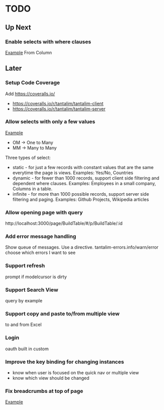 # TODO

## Up Next

### Enable selects with where clauses
[Example](http://localhost:3000/page/BuildTable/#/p/TableJoins)
From Column

## Later

### Setup Code Coverage

Add https://coveralls.io/

* https://coveralls.io/r/tantalim/tantalim-client
* https://coveralls.io/r/tantalim/tantalim-server

### Allow selects with only a few values
[Example](http://localhost:3000/page/BuildTable/#/p/TableJoins)

* OM -> One to Many
* MM -> Many to Many

Three types of select:

* static - for just a few records with constant values that are the same everytime the page is views. Examples: Yes/No, Countries
* dynamic - for fewer than 1000 records, support client side filtering and dependent where clauses. Examples: Employees in a small company, Columns in a table.
* infinite - for more than 1000 possible records, support server side filtering and paging. Examples: Github Projects, Wikipedia articles

### Allow opening page with query
http://localhost:3000/page/BuildTable/#/p/BuildTable/:id

### Add error message handling
Show queue of messages. Use a directive.
tantalim-errors.info/warn/error
choose which errors I want to see

### Support refresh
prompt if modelcursor is dirty

### Support Search View
query by example

### Support copy and paste to/from multiple view
to and from Excel

### Login
oauth
built in
custom

### Improve the key binding for changing instances
* know when user is focused on the quick nav or multiple view
* know which view should be changed

### Fix breadcrumbs at top of page
[Example](http://localhost:3000/page/BuildTable/#/p/TableIndexes)
